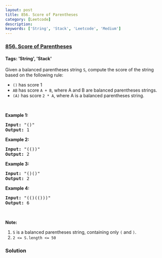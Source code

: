 ```yaml
---
layout: post
title: 856. Score of Parentheses
category: [Leetcode]
description: 
keywords: ['String', 'Stack', 'Leetcode', 'Medium']
---
```

### [856. Score of Parentheses](https://leetcode.com/problems/score-of-parentheses)

#### Tags: 'String', 'Stack'

<div class="content__u3I1 question-content__JfgR"><div><p>Given a balanced parentheses string <code>S</code>, compute the score of the string based on the following rule:</p>
<ul>
<li><code>()</code> has score 1</li>
<li><code>AB</code> has score <code>A + B</code>, where A and B are balanced parentheses strings.</li>
<li><code>(A)</code> has score <code>2 * A</code>, where A is a balanced parentheses string.</li>
</ul>
<p> </p>
<div>
<p><strong>Example 1:</strong></p>
<pre><strong>Input: </strong><span id="example-input-1-1">"()"</span>
<strong>Output: </strong><span id="example-output-1">1</span>
</pre>
<div>
<p><strong>Example 2:</strong></p>
<pre><strong>Input: </strong><span id="example-input-2-1">"(())"</span>
<strong>Output: </strong><span id="example-output-2">2</span>
</pre>
<div>
<p><strong>Example 3:</strong></p>
<pre><strong>Input: </strong><span id="example-input-3-1">"()()"</span>
<strong>Output: </strong><span id="example-output-3">2</span>
</pre>
<div>
<p><strong>Example 4:</strong></p>
<pre><strong>Input: </strong><span id="example-input-4-1">"(()(()))"</span>
<strong>Output: </strong><span id="example-output-4">6</span>
</pre>
<p> </p>
<p><strong>Note:</strong></p>
<ol>
<li><code>S</code> is a balanced parentheses string, containing only <code>(</code> and <code>)</code>.</li>
<li><code>2 &lt;= S.length &lt;= 50</code></li>
</ol>
</div>
</div>
</div>
</div>
</div></div>

### Solution
